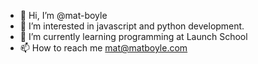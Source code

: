 - 👋 Hi, I’m @mat-boyle
- 👀 I’m interested in javascript and python development.
- 🌱 I’m currently learning programming at Launch School
- 📫 How to reach me mat@matboyle.com

<!---
mat-boyle/mat-boyle is a ✨ special ✨ repository because its `README.md` (this file) appears on your GitHub profile.
You can click the Preview link to take a look at your changes.
--->
